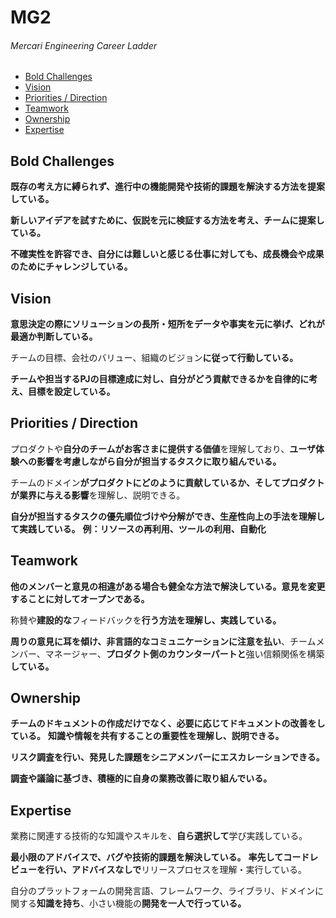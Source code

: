 # MG2
###### Mercari Engineering Career Ladder

 * [Bold Challenges](#bold-challenges)
 * [Vision](#vision)
 * [Priorities / Direction](#priorities--direction)
 * [Teamwork](#teamwork)
 * [Ownership](#ownership)
 * [Expertise](#expertise)

## Bold Challenges
**既存の考え方に縛られず、進行中の機能開発や技術的課題を解決する方法を提案している。**

**新しいアイデアを試すために、仮説を元に検証する方法を考え、チームに提案している。**

**不確実性を許容でき、自分には難しいと感じる仕事に対しても、成長機会や成果のためにチャレンジしている。**


## Vision
**意思決定の際にソリューションの長所・短所をデータや事実を元に挙げ、どれが最適か判断している。**

チームの目標、会社のバリュー、組織のビジョン**に従って行動している。**

**チームや担当するPJの目標達成に対し、自分がどう貢献できるかを自律的に考え、目標を設定している。**


## Priorities / Direction
プロダクトや**自分のチームがお客さまに提供する価値**を理解しており、**ユーザ体験への影響を考慮しながら自分が担当するタスクに取り組んでいる。**

チームのドメイン**がプロダクトにどのように貢献しているか、そしてプロダクトが業界に与える影響**を理解し、説明できる。

**自分が担当するタスクの優先順位づけや分解ができ、生産性向上の手法を理解して実践している。**
**例：リソースの再利用、ツールの利用、自動化**


## Teamwork
**他のメンバーと意見の相違がある場合も健全な方法で解決している。意見を変更することに対してオープンである。**

称賛や**建設的な**フィードバックを**行う方法を理解し、実践している。**

**周りの意見に耳を傾け、非言語的なコミュニケーションに注意を払い**、チームメンバー、マネージャー、**プロダクト側のカウンターパートと**強い信頼関係を構築**している。**


## Ownership
**チームのドキュメントの作成だけでなく、必要に応じてドキュメントの改善をしている。**
**知識や情報を共有することの重要性を理解し、説明できる。**

**リスク調査を行い、発見した課題をシニアメンバーにエスカレーションできる。**

**調査や議論に基づき、積極的に自身の業務改善に取り組んでいる。**


## Expertise
業務に関連する技術的な知識やスキルを、**自ら選択して**学び実践している。

**最小限のアドバイスで、バグや技術的課題を解決している。**
**率先してコードレビューを行い、アドバイスなしで**リリースプロセスを理解・実行している。

自分のプラットフォームの開発言語、フレームワーク、ライブラリ、ドメインに関する**知識を持ち**、小さい機能の**開発を一人で行っている。**
